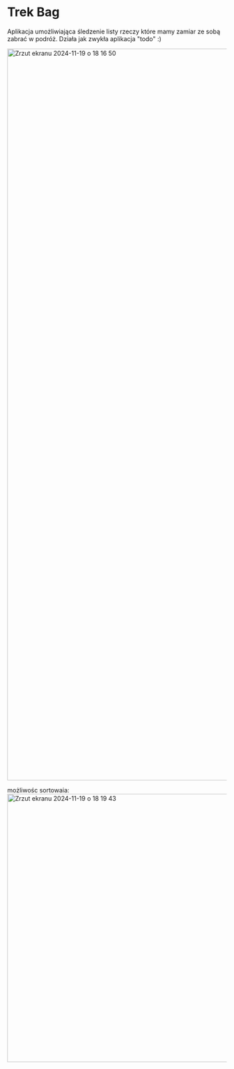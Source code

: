 # Trek Bag
Aplikacja umożliwiająca śledzenie listy rzeczy które mamy zamiar ze sobą zabrać w podróż. Działa jak zwykła aplikacja "todo" :)


<img width="1680" alt="Zrzut ekranu 2024-11-19 o 18 16 50" src="https://github.com/user-attachments/assets/e488f4bc-2607-4da3-a905-fac9b8dd6e1e">

możliwośc sortowaia:
<img width="616" alt="Zrzut ekranu 2024-11-19 o 18 19 43" src="https://github.com/user-attachments/assets/3afa528f-ef8f-4294-a53c-7c8af9694016">
